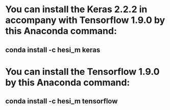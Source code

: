 <h1>You can install the Keras 2.2.2 in accompany with Tensorflow 1.9.0 by this Anaconda command:</h1>

<h2>conda install -c hesi_m keras</h2>

<h1>You can install the Tensorflow 1.9.0 by this Anaconda command:</h1>

<h2>conda install -c hesi_m tensorflow</h2>
